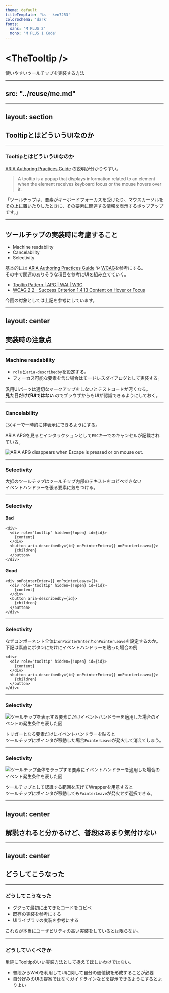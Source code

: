 ```yaml
---
theme: default
titleTemplate: '%s - ken7253'
colorSchema: 'dark'
fonts:
  sans: 'M PLUS 2'
  mono: 'M PLUS 1 Code'
---
```


# &lt;TheTooltip /&gt;
使いやすいツールチップを実装する方法

---
src: "../reuse/me.md"
---

---
layout: section
---

## TooltipとはどういうUIなのか

<!--
まずはじめに、ツールチップとはどのようなUIなのか軽く振り返ってみましょう。
-->

---

### TooltipとはどういうUIなのか

[ARIA Authoring Practices Guide](https://www.w3.org/WAI/ARIA/apg/patterns/tooltip/) の説明が分かりやすい。

> A tooltip is a popup that displays information related to an element when the element receives keyboard focus or the mouse hovers over it.

「ツールチップは、要素がキーボードフォーカスを受けたり、マウスカーソルをその上に置いたりしたときに、その要素に関連する情報を表示するポップアップです。」

<!--
とりあえず自分が知る限りではAPGの説明が分かりやすいので引用してみます。
-->

---

## ツールチップの実装時に考慮すること

- Machine readability
- Cancelability
- Selectivity

基本的には [ARIA Authoring Practices Guide](https://www.w3.org/WAI/ARIA/apg/) や [WCAG](https://www.w3.org/TR/WCAG22)を参考にする。  
その中で関連のありそうな項目を参考にUIを組み立てていく。

- [Tooltip Pattern | APG | WAI | W3C](https://www.w3.org/WAI/ARIA/apg/patterns/tooltip/)
- [WCAG 2.2 - Success Criterion 1.4.13 Content on Hover or Focus](https://www.w3.org/TR/WCAG22/#content-on-hover-or-focus)

今回の対象としては上記を参考にしています。

<!--
なんとなくどういうUIなのかはわかったので次に具体的な実装時の注意点をいくつか考えてみましょう。ツールチップとして「動く」ことは大前提として、使いやすさに焦点を絞っていくつかポイントを見ていきます。そのために参考として下記の２つの資料を参照してみました。
-->

---
layout: center
---

## 実装時の注意点

---

### Machine readability

- `role`と`aria-describedby`を設定する。
- フォーカス可能な要素を含む場合はモードレスダイアログとして実装する。

汎用UIパーツは適切なマークアップをしないとテストコードが汚くなる。  
**見た目だけがUIではない** のでブラウザからもUIが認識できるようにしておく。

<!--
最近だと自動テスト文脈でも当たり前になりつつありますが、「UI」は見た目だけを指すわけではないので、きちんとブラウザにもツールチップであることを通知するために適切なARIA属性を付与します。
-->

---

### Cancelability

`ESC`キーで一時的に非表示にできるようにする。

ARIA APGを見るとインタラクションとして`ESC`キーでのキャンセルが記載されている。

![ARIA APG  disappears when Escape is pressed or on mouse out.](/img/apg-tooltip-patterns.png)

<!--
次にAPGにも記載があるようにESCキーでツールチップの表示状態を一時キャンセルできるようにします。ここでの一時キャンセルとはツールチップを表示させた後にマウスの操作もしくはフォーカスの操作以外の方法で表示を一時的に隠すことができるという状態を指します。
-->

---

### Selectivity

大抵のツールチップはツールチップ内部のテキストをコピペできない  
イベントハンドラーを張る要素に気をつける。

<!--
そして最後はツールチップ内部のテキストを正しく選択できるようにすることです。これは有名なUIライブラリなどでも正しく実装されていないことが多く、多くの場合ツールチップの表示を発火させる要素からツールチップ内部にカーソルを動かすとツールチップ自身が消えてしまい選択できないという状況になる場合が多いです。
-->

---

### Selectivity

#### Bad

```tsx
<div>
  <div role="tooltip" hidden={!open} id={id}>
    {content}
  </div>
  <button aria-describedby={id} onPointerEnter={} onPointerLeave={}>
    {children}
  </button>
</div>
```

#### Good

```tsx
<div onPointerEnter={} onPointerLeave={}>
  <div role="tooltip" hidden={!open} id={id}>
    {content}
  </div>
  <button aria-describedby={id}>
    {children}
  </button>
</div>
```

<!--
原因としてはこのようにイベントハンドラーを設定する要素を少し変えてあげるだけで解決するのですが、初見で下のようなイベントの貼り方ができる人は稀だと思います。
-->

---

### Selectivity

なぜコンポーネント全体に`onPointerEnter`と`onPointerLeave`を設定するのか。  
下記は素直にボタンにだけにイベントハンドラーを貼った場合の例

```tsx{5-7}
<div>
  <div role="tooltip" hidden={!open} id={id}>
    {content}
  </div>
  <button aria-describedby={id} onPointerEnter={} onPointerLeave={}>
    {children}
  </button>
</div>
```

<!--
ざっくりと説明すると下記のようにツールチップの表示をトリガーする要素にだけPointerEnter / PointerLeaveを貼ると…
-->

---

### Selectivity

![ツールチップを表示する要素にだけイベントハンドラーを適用した場合のイベントの発生条件を表した図](/img/bad-tooltip-listener.svg)

トリガーとなる要素だけにイベントハンドラーを貼ると  
ツールチップにポインタが移動した場合`PointerLeave`が発火して消えてしまう。

<!--
この図のようにツールチップの表示をトリガーする要素の外に出た瞬間にPointerLeaveイベントが発火してツールチップが隠れてしまいます。
-->

---

### Selectivity

![ツールチップ全体をラップする要素にイベントハンドラーを適用した場合のイベント発生条件を表した図](/img/good-tooltip-listener.svg)

ツールチップとして認識する範囲を広げてWrapperを用意すると  
ツールチップにポインタが移動しても`PointerLeave`が発火せず選択できる。

<!--
これを防ぐ場合にはこのようにトリガーとなる要素とツールチップ自体をラップする要素全体にEnter/Leaveイベントを付与することでトリガーとなる要素とツールチップ間でポインティングデバイスが移動しても表示を継続できるようになります。これによりツールチップ内部のテキストは無事選択可能になるわけです
-->

---
layout: center
---

## 解説されると分かるけど、普段はあまり気付けない

<!--
こうやって解説されるとその程度のことか、と思うけど実際に実装時に気付けることは少ない。
-->

---
layout: center
---

## どうしてこうなった

---

### どうしてこうなった

- ググって最初に出てきたコードをコピペ
- 既存の実装を参考にする
- UIライブラリの実装を参考にする

これらが本当にユーザビリティの高い実装をしているとは限らない。

---

### どうしていくべきか

単純にTooltipのいい実装方法として捉えてほしいわけではない。

- 普段からWebを利用してUIに関して自分の価値観を形成することが必要
- 自分好みのUIの提案ではなくガイドラインなどを提示できるようにするとよりよい

<!-- というわけで、話した内容を抽象化すると単純にTooltipの話だけではなく他のUIにも適用できると思う。フロントエンドエンジニアはUIづくりの最後のフェーズにいるのでUIに関して関心を持たないといけない。なので、普段からWebを利用してUIに関しての感性を磨かないといけないと考えています。ただ、それは自分の「お気持ち」で終わるのではなく適切なガイドラインやエビデンスを出して論理的に説明ができるというのもエンジニアであれば目指していきたいですね（てきな） -->
